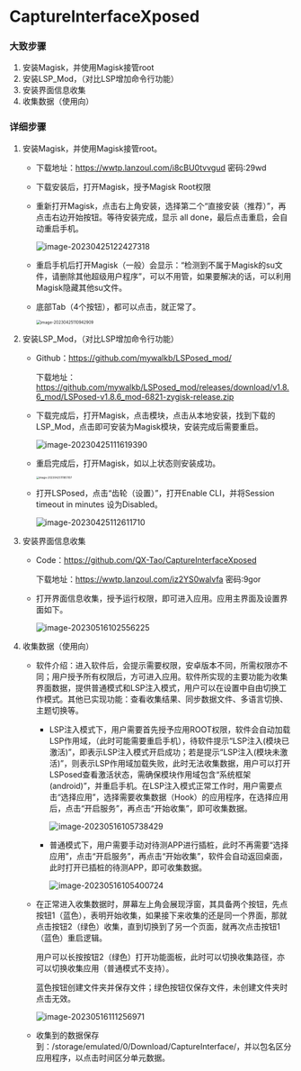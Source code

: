 # CaptureInterfaceXposed
### 大致步骤

1. 安装Magisk，并使用Magisk接管root
2. 安装LSP_Mod，（对比LSP增加命令行功能）
3. 安装界面信息收集
4. 收集数据（使用向）

### 详细步骤

1. 安装Magisk，并使用Magisk接管root。

   - 下载地址：https://wwtp.lanzoul.com/i8cBU0tvvgud 密码:29wd

   - 下载安装后，打开Magisk，授予Magisk Root权限

   - 重新打开Magisk，点击右上角安装，选择第二个“直接安装（推荐）”，再点击右边开始按钮。等待安装完成，显示 all done，最后点击重启，会自动重启手机。 

     ![image-20230425122427318](https://gitee.com/pan_yitao/cloud-image/raw/master/image/image-20230425122427318.png)

   - 重启手机后打开Magisk（一般）会显示：“检测到不属于Magisk的su文件，请删除其他超级用户程序”，可以不用管，如果要解决的话，可以利用Magisk隐藏其他su文件。

   - 底部Tab（4个按钮），都可以点击，就正常了。

     <img src="https://gitee.com/pan_yitao/cloud-image/raw/master/image/image-20230425110942909.png" alt="image-20230425110942909" style="zoom:50%;" />

2. 安装LSP_Mod，（对比LSP增加命令行功能）

   - Github：https://github.com/mywalkb/LSPosed_mod/

     下载地址：https://github.com/mywalkb/LSPosed_mod/releases/download/v1.8.6_mod/LSPosed-v1.8.6_mod-6821-zygisk-release.zip

   - 下载完成后，打开Magisk，点击模块，点击从本地安装，找到下载的LSP_Mod，点击即可安装为Magisk模块，安装完成后需要重启。

     ![image-20230425111619390](https://gitee.com/pan_yitao/cloud-image/raw/master/image/image-20230425111619390.png)

   - 重启完成后，打开Magisk，如以上状态则安装成功。

     <img src="https://gitee.com/pan_yitao/cloud-image/raw/master/image/image-20230425111851107.png" alt="image-20230425111851107" style="zoom:33%;" />

   - 打开LSPosed，点击“齿轮（设置）”，打开Enable CLI，并将Session timeout in minutes 设为Disabled。

     ![image-20230425112611710](https://gitee.com/pan_yitao/cloud-image/raw/master/image/image-20230425112611710.png)

3. 安装界面信息收集

   - Code：https://github.com/QX-Tao/CaptureInterfaceXposed

     下载地址：https://wwtp.lanzoul.com/iz2YS0walvfa 密码:9gor

   - 打开界面信息收集，授予运行权限，即可进入应用。应用主界面及设置界面如下。

     ![image-20230516102556225](https://gitee.com/pan_yitao/cloud-image/raw/master/image/image-20230516102556225.png)

4. 收集数据（使用向）

   - 软件介绍：进入软件后，会提示需要权限，安卓版本不同，所需权限亦不同；用户授予所有权限后，方可进入应用。软件所实现的主要功能为收集界面数据，提供普通模式和LSP注入模式，用户可以在设置中自由切换工作模式。其他已实现功能：查看收集结果、同步数据文件、多语言切换、主题切换等。

     - LSP注入模式下，用户需要首先授予应用ROOT权限，软件会自动加载LSP作用域，（此时可能需要重启手机），待软件提示“LSP注入(模块已激活)”，即表示LSP注入模式开启成功；若是提示“LSP注入(模块未激活)”，则表示LSP作用域加载失败，此时无法收集数据，用户可以打开LSPosed查看激活状态，需确保模块作用域包含“系统框架(android)”，并重启手机。在LSP注入模式正常工作时，用户需要点击“选择应用”，选择需要收集数据（Hook）的应用程序，在选择应用后，点击“开启服务”，再点击“开始收集”，即可收集数据。

       ![image-20230516105738429](https://gitee.com/pan_yitao/cloud-image/raw/master/image/image-20230516105738429.png)

     - 普通模式下，用户需要手动对待测APP进行插桩，此时不再需要“选择应用”，点击“开启服务”，再点击“开始收集”，软件会自动返回桌面，此时打开已插桩的待测APP，即可收集数据。

       ![image-20230516105400724](https://gitee.com/pan_yitao/cloud-image/raw/master/image/image-20230516105400724.png)

   - 在正常进入收集数据时，屏幕左上角会展现浮窗，其具备两个按钮，先点按钮1（蓝色），表明开始收集，如果接下来收集的还是同一个界面，那就点击按钮2（绿色）收集，直到切换到了另一个页面，就再次点击按钮1（蓝色）重启逻辑。

     用户可以长按按钮2（绿色）打开功能面板，此时可以切换收集路径，亦可以切换收集应用（普通模式不支持）。
   
     蓝色按钮创建文件夹并保存文件；绿色按钮仅保存文件，未创建文件夹时点击无效。
   
     ![image-20230516111256971](https://gitee.com/pan_yitao/cloud-image/raw/master/image/image-20230516111256971.png)
   
   - 收集到的数据保存到：/storage/emulated/0/Download/CaptureInterface/，并以包名区分应用程序，以点击时间区分单元数据。
